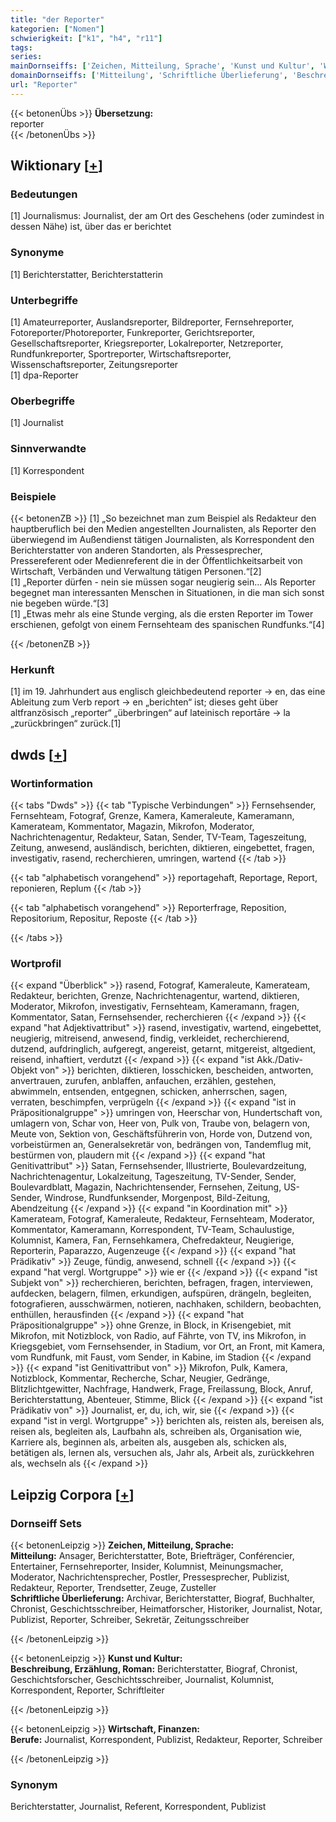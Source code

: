 ```yaml
---
title: "der Reporter"
kategorien: ["Nomen"]
schwierigkeit: ["k1", "h4", "r11"]
tags:
series:
mainDornseiffs: ['Zeichen, Mitteilung, Sprache', 'Kunst und Kultur', 'Wirtschaft, Finanzen']
domainDornseiffs: ['Mitteilung', 'Schriftliche Überlieferung', 'Beschreibung, Erzählung, Roman', 'Berufe']
url: "Reporter"
---
```


{{< betonenÜbs >}}
**Übersetzung:**  
reporter  
{{< /betonenÜbs >}}

## Wiktionary [[+](https://de.wiktionary.org/wiki/Reporter)]

### Bedeutungen
[1] Journalismus: Journalist, der am Ort des Geschehens (oder zumindest in dessen Nähe) ist, über das er berichtet  

### Synonyme
[1] Berichterstatter, Berichterstatterin  

### Unterbegriffe
[1] Amateurreporter, Auslandsreporter, Bildreporter, Fernsehreporter, Fotoreporter/Photoreporter, Funkreporter, Gerichtsreporter, Gesellschaftsreporter, Kriegsreporter, Lokalreporter, Netzreporter, Rundfunkreporter, Sportreporter, Wirtschaftsreporter, Wissenschaftsreporter, Zeitungsreporter  
[1] dpa-Reporter  

### Oberbegriffe
[1] Journalist  

### Sinnverwandte
[1] Korrespondent  

### Beispiele
{{< betonenZB >}}
[1] „So bezeichnet man zum Beispiel als Redakteur den hauptberuflich bei den Medien angestellten Journalisten, als Reporter den überwiegend im Außendienst tätigen Journalisten, als Korrespondent den Berichterstatter von anderen Standorten, als Pressesprecher, Pressereferent oder Medienreferent die in der Öffentlichkeitsarbeit von Wirtschaft, Verbänden und Verwaltung tätigen Personen.“[2]  
[1] „Reporter dürfen - nein sie müssen sogar neugierig sein… Als Reporter begegnet man interessanten Menschen in Situationen, in die man sich sonst nie begeben würde.“[3]  
[1] „Etwas mehr als eine Stunde verging, als die ersten Reporter im Tower erschienen, gefolgt von einem Fernsehteam des spanischen Rundfunks.“[4]  

{{< /betonenZB >}}
### Herkunft
[1] im 19. Jahrhundert aus englisch gleichbedeutend reporter → en, das eine Ableitung zum Verb report → en „berichten“ ist; dieses geht über altfranzösisch „reporter“ „überbringen“ auf lateinisch reportāre → la „zurückbringen“ zurück.[1]  



## dwds [[+](https://www.dwds.de/wb/Reporter)]

### Wortinformation
{{< tabs "Dwds" >}}
{{< tab "Typische Verbindungen" >}}
Fernsehsender, Fernsehteam, Fotograf, Grenze, Kamera, Kameraleute, Kameramann, Kamerateam, Kommentator, Magazin, Mikrofon, Moderator, Nachrichtenagentur, Redakteur, Satan, Sender, TV-Team, Tageszeitung, Zeitung, anwesend, ausländisch, berichten, diktieren, eingebettet, fragen, investigativ, rasend, recherchieren, umringen, wartend
{{< /tab >}}

{{< tab "alphabetisch vorangehend" >}}
reportagehaft, Reportage, Report, reponieren, Replum
{{< /tab >}}

{{< tab "alphabetisch vorangehend" >}}
Reporterfrage, Reposition, Repositorium, Repositur, Reposte
{{< /tab >}}

{{< /tabs >}}

### Wortprofil
{{< expand "Überblick" >}} rasend, Fotograf, Kameraleute, Kamerateam, Redakteur, berichten, Grenze, Nachrichtenagentur, wartend, diktieren, Moderator, Mikrofon, investigativ, Fernsehteam, Kameramann, fragen, Kommentator, Satan, Fernsehsender, recherchieren {{< /expand >}}
{{< expand "hat Adjektivattribut" >}} rasend, investigativ, wartend, eingebettet, neugierig, mitreisend, anwesend, findig, verkleidet, recherchierend, dutzend, aufdringlich, aufgeregt, angereist, getarnt, mitgereist, altgedient, reisend, inhaftiert, verdutzt {{< /expand >}}
{{< expand "ist Akk./Dativ-Objekt von" >}} berichten, diktieren, losschicken, bescheiden, antworten, anvertrauen, zurufen, anblaffen, anfauchen, erzählen, gestehen, abwimmeln, entsenden, entgegnen, schicken, anherrschen, sagen, verraten, beschimpfen, verprügeln {{< /expand >}}
{{< expand "ist in Präpositionalgruppe" >}} umringen von, Heerschar von, Hundertschaft von, umlagern von, Schar von, Heer von, Pulk von, Traube von, belagern von, Meute von, Sektion von, Geschäftsführerin von, Horde von, Dutzend von, vorbeistürmen an, Generalsekretär von, bedrängen von, Tandemflug mit, bestürmen von, plaudern mit {{< /expand >}}
{{< expand "hat Genitivattribut" >}} Satan, Fernsehsender, Illustrierte, Boulevardzeitung, Nachrichtenagentur, Lokalzeitung, Tageszeitung, TV-Sender, Sender, Boulevardblatt, Magazin, Nachrichtensender, Fernsehen, Zeitung, US-Sender, Windrose, Rundfunksender, Morgenpost, Bild-Zeitung, Abendzeitung {{< /expand >}}
{{< expand "in Koordination mit" >}} Kamerateam, Fotograf, Kameraleute, Redakteur, Fernsehteam, Moderator, Kommentator, Kameramann, Korrespondent, TV-Team, Schaulustige, Kolumnist, Kamera, Fan, Fernsehkamera, Chefredakteur, Neugierige, Reporterin, Paparazzo, Augenzeuge {{< /expand >}}
{{< expand "hat Prädikativ" >}} Zeuge, fündig, anwesend, schnell {{< /expand >}}
{{< expand "hat vergl. Wortgruppe" >}} wie er {{< /expand >}}
{{< expand "ist Subjekt von" >}} recherchieren, berichten, befragen, fragen, interviewen, aufdecken, belagern, filmen, erkundigen, aufspüren, drängeln, begleiten, fotografieren, ausschwärmen, notieren, nachhaken, schildern, beobachten, enthüllen, herausfinden {{< /expand >}}
{{< expand "hat Präpositionalgruppe" >}} ohne Grenze, in Block, in Krisengebiet, mit Mikrofon, mit Notizblock, von Radio, auf Fährte, von TV, ins Mikrofon, in Kriegsgebiet, vom Fernsehsender, in Stadium, vor Ort, an Front, mit Kamera, vom Rundfunk, mit Faust, vom Sender, in Kabine, im Stadion {{< /expand >}}
{{< expand "ist Genitivattribut von" >}} Mikrofon, Pulk, Kamera, Notizblock, Kommentar, Recherche, Schar, Neugier, Gedränge, Blitzlichtgewitter, Nachfrage, Handwerk, Frage, Freilassung, Block, Anruf, Berichterstattung, Abenteuer, Stimme, Blick {{< /expand >}}
{{< expand "ist Prädikativ von" >}} Journalist, er, du, ich, wir, sie {{< /expand >}}
{{< expand "ist in vergl. Wortgruppe" >}} berichten als, reisten als, bereisen als, reisen als, begleiten als, Laufbahn als, schreiben als, Organisation wie, Karriere als, beginnen als, arbeiten als, ausgeben als, schicken als, betätigen als, lernen als, versuchen als, Jahr als, Arbeit als, zurückkehren als, wechseln als {{< /expand >}}

## Leipzig Corpora [[+](https://corpora.uni-leipzig.de/en/res?word=Reporter&corpusId=deu_newscrawl-public_2018)]

### Dornseiff Sets
{{< betonenLeipzig >}}
**Zeichen, Mitteilung, Sprache:**  
**Mitteilung:** Ansager, Berichterstatter, Bote, Briefträger, Conférencier, Entertainer, Fernsehreporter, Insider, Kolumnist, Meinungsmacher, Moderator, Nachrichtensprecher, Postler, Pressesprecher, Publizist, Redakteur, Reporter, Trendsetter, Zeuge, Zusteller  
**Schriftliche Überlieferung:** Archivar, Berichterstatter, Biograf, Buchhalter, Chronist, Geschichtsschreiber, Heimatforscher, Historiker, Journalist, Notar, Publizist, Reporter, Schreiber, Sekretär, Zeitungsschreiber  

{{< /betonenLeipzig >}}


{{< betonenLeipzig >}}
**Kunst und Kultur:**  
**Beschreibung, Erzählung, Roman:** Berichterstatter, Biograf, Chronist, Geschichtsforscher, Geschichtsschreiber, Journalist, Kolumnist, Korrespondent, Reporter, Schriftleiter  

{{< /betonenLeipzig >}}


{{< betonenLeipzig >}}
**Wirtschaft, Finanzen:**  
**Berufe:** Journalist, Korrespondent, Publizist, Redakteur, Reporter, Schreiber  

{{< /betonenLeipzig >}}

### Synonym
Berichterstatter, Journalist, Referent, Korrespondent, Publizist

